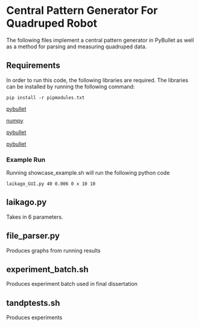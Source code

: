 # Central Pattern Generator For Quadruped Robot
The following files implement a central pattern generator in PyBullet as well as a method for parsing and measuring quadruped data.

## Requirements
In order to run this code, the following libraries are required. The libraries can be installed by running the following command:

```
pip install -r pipmodules.txt
```


[pybullet](https://pypi.org/project/pybullet/)

[numpy](https://pybullet.com)

[pybullet](https://pybullet.com)

[pybullet](https://pybullet.com)

### Example Run
Running showcase_example.sh will run the following python code
```
laikago_GUI.py 40 0.006 0 x 10 10
```

## laikago.py
Takes in 6 parameters.
## file_parser.py
Produces graphs from running results
## experiment_batch.sh
Produces experiment batch used in final dissertation
## tandptests.sh
Produces experiments
